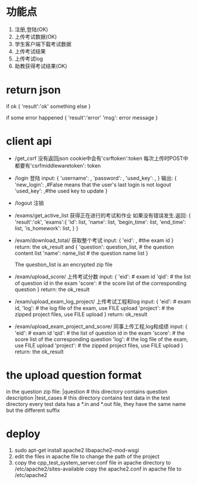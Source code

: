 # 功能点
1. 注册,登陆(OK)
2. 上传考试数据(OK)
3. 学生客户端下载考试数据
4. 上传考试结果
5. 上传考试log
6. 助教获得考试结果(OK)

# return json
if ok
{
    'result':'ok'
    something else
}

if some error happened
{
    'result':'error'
    'msg': error message
}


# client api
* /get_csrf
    没有返回json
    cookie中会有'csrftoken':token
    每次上传时POST中都要有'csrfmiddlewaretoken': token
* /login 登陆
    input:
    {
        'username': ,
        'password': ,
        'used_key': ,
    }
    输出:
    {
        'new_login': ,#False means that the user's last login is not logout
        'used_key': ,#the used key to update
    }
* /logout 注销
* /exams/get_active_list 获得正在进行的考试和作业 
    如果没有错误发生.返回:
    {
        'result':'ok',
        'exams':{
                    'id': list,
                    'name': list,
                    'begin_time': list,
                    'end_time': list,
                    'is_homework': list,
                }
    }

* /exam/download_total/  获取整个考试
    input:
    {
        'eid': , #the exam id
    }
    return:
    the ok_result and
    {
        'question': question_list, # the question content list
        'name': name_list # the question name list
    }

    The question_list is an encrypted zip file

* /exam/upload_score/  上传考试分数
    input:
    {
        'eid': # exam id
        'qid': # the list of question id in the exam
        'score': # the score list of the corresponding question
    }
    return:
    the ok_result

* /exam/upload_exam_log_project/  上传考试工程和log 
    input:
    {
        'eid': # exam id,
        'log': # the log file of the exam, use FILE upload
        'project': # the zipped project files, use FILE upload
    }
    return:
    ok_result

* /exam/upload_exam_project_and_score/ 同事上传工程,log和成绩
    input:
    {
        'eid': # exam id
        'qid': # the list of question id in the exam
        'score': # the score list of the corresponding question
        'log': # the log file of the exam, use FILE upload
        'project': # the zipped project files, use FILE upload
    }
    return:
    the ok_result

# the upload question format
in the question zip file:
    |question # this directory contains question description
    |test_cases # this directory contains test data
in the test directory every test data has a *.in and *.out file, they have the same name but the different suffix
    
# deploy

1. sudo apt-get install apache2 libapache2-mod-wsgi
2. edit the files in apache file to change the path of the project
3. copy the cpp_test_system_server.conf file in apache directory to /etc/apache2/sites-available
   copy the apache2.conf in apache file to /etc/apache2